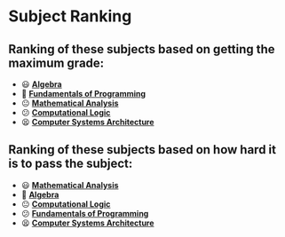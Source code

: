 # Subject Ranking

## Ranking of these subjects based on getting the maximum grade:

- 😃 [**Algebra**](Algebra/README.md)
- 🙂 [**Fundamentals of Programming**](Fundamentals_of_Programming/README.md)
- 😐 [**Mathematical Analysis**](Mathematical_Analysis/README.md)
- 😕 [**Computational Logic**](Computational_Logic/README.md)
- 😫 [**Computer Systems Architecture**](Computer_Systems_Architecture/README.md)

## Ranking of these subjects based on how hard it is to pass the subject:

- 😃 [**Mathematical Analysis**](Mathematical_Analysis/README.md)
- 🙂 [**Algebra**](Algebra/README.md)
- 😐 [**Computational Logic**](Computational_Logic/README.md)
- 😕 [**Fundamentals of Programming**](Fundamentals_of_Programming/README.md)
- 😫 [**Computer Systems Architecture**](Computer_Systems_Architecture/README.md)

